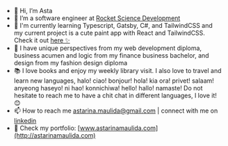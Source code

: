 - 👋 Hi, I’m Asta
- 🌱 I’m a software engineer at [Rocket Science Development](https://rocketscience.one/)
- 🔨 I'm currently learning Typescript, Gatsby, C#, and TailwindCSS and my current project is a cute paint app with React and TailwindCSS. Check it out [here ✨](https://github.com/astarinamaulida/drawit)
- 💞️ I have unique perspectives from my web development diploma, business acumen and logic from my finance business bachelor, and design from my fashion design diploma
- 📚 I love books and enjoy my weekly library visit. I also love to travel and learn new languages, halo! ciao! bonjour! hola! kia ora! privet! salaam! anyeong haseyo! ni hao! konnichiwa! hello! hallo! namaste! Do not hesitate to reach me to have a chit chat in different languages, I love it! 😊
- 📫 How to reach me [astarina.maulida@gmail.com](mailto:astarina.maulida@gmail.com) | connect with me on [linkedin](https://www.linkedin.com/in/astarinamaulida/)
- 🎨 Check my portfolio: [www.astarinamaulida.com](http://astarinamaulida.com)

<!---
astarinamaulida/astarinamaulida is a ✨ special ✨ repository because its `README.md` (this file) appears on your GitHub profile.
You can click the Preview link to take a look at your changes.
--->
